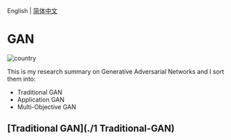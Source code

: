 English | [简体中文](./README.zh-CN.md)


# GAN


![country](https://img.shields.io/badge/country-China-red)

This is my  research summary on Generative Adversarial Networks and I sort them into:

- Traditional GAN
- Application GAN
- Multi-Objective GAN



## [Traditional GAN](./1 Traditional-GAN)

